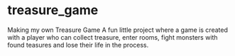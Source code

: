 treasure_game
=============

Making my own Treasure Game 
A fun little project where a game is created with a player who can collect treasure, enter rooms, fight monsters with found teasures and lose their life in the process.
